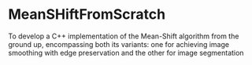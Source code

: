 # MeanSHiftFromScratch
To develop a C++ implementation of the Mean-Shift algorithm from the ground up, encompassing both its variants: one for achieving image smoothing with edge preservation and the other for image segmentation
